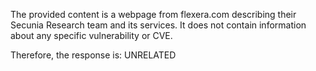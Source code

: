 The provided content is a webpage from flexera.com describing their Secunia Research team and its services. It does not contain information about any specific vulnerability or CVE.

Therefore, the response is: UNRELATED